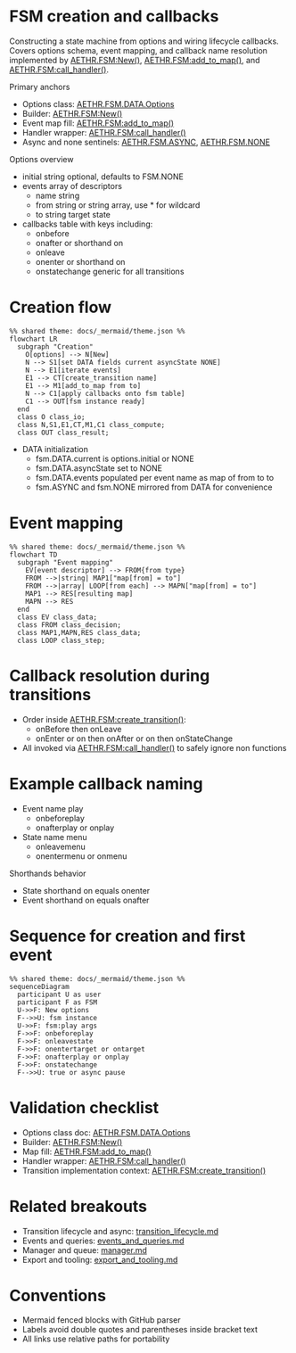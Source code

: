 # FSM creation and callbacks

Constructing a state machine from options and wiring lifecycle callbacks. Covers options schema, event mapping, and callback name resolution implemented by [AETHR.FSM:New()](../../dev/FSM.lua:366), [AETHR.FSM:add_to_map()](../../dev/FSM.lua:200), and [AETHR.FSM:call_handler()](../../dev/FSM.lua:88).

Primary anchors

- Options class: [AETHR.FSM.DATA.Options](../../dev/FSM.lua:44)
- Builder: [AETHR.FSM:New()](../../dev/FSM.lua:366)
- Event map fill: [AETHR.FSM:add_to_map()](../../dev/FSM.lua:200)
- Handler wrapper: [AETHR.FSM:call_handler()](../../dev/FSM.lua:88)
- Async and none sentinels: [AETHR.FSM.ASYNC](../../dev/FSM.lua:23), [AETHR.FSM.NONE](../../dev/FSM.lua:22)

Options overview

- initial string optional, defaults to FSM.NONE
- events array of descriptors
  - name string
  - from string or string array, use * for wildcard
  - to string target state
- callbacks table with keys including:
  - onbefore<event>
  - onafter<event> or shorthand on<event>
  - onleave<state>
  - onenter<state> or shorthand on<state>
  - onstatechange generic for all transitions

# Creation flow

```mermaid
%% shared theme: docs/_mermaid/theme.json %%
flowchart LR
  subgraph "Creation"
    O[options] --> N[New]
    N --> S1[set DATA fields current asyncState NONE]
    N --> E1[iterate events]
    E1 --> CT[create_transition name]
    E1 --> M1[add_to_map from to]
    N --> C1[apply callbacks onto fsm table]
    C1 --> OUT[fsm instance ready]
  end
  class O class_io;
  class N,S1,E1,CT,M1,C1 class_compute;
  class OUT class_result;
```

- DATA initialization
  - fsm.DATA.current is options.initial or NONE
  - fsm.DATA.asyncState set to NONE
  - fsm.DATA.events populated per event name as map of from to to
  - fsm.ASYNC and fsm.NONE mirrored from DATA for convenience

# Event mapping

```mermaid
%% shared theme: docs/_mermaid/theme.json %%
flowchart TD
  subgraph "Event mapping"
    EV[event descriptor] --> FROM{from type}
    FROM -->|string| MAP1["map[from] = to"]
    FROM -->|array| LOOP[from each] --> MAPN["map[from] = to"]
    MAP1 --> RES[resulting map]
    MAPN --> RES
  end
  class EV class_data;
  class FROM class_decision;
  class MAP1,MAPN,RES class_data;
  class LOOP class_step;
```

# Callback resolution during transitions

- Order inside [AETHR.FSM:create_transition()](../../dev/FSM.lua:104):
  - onBefore<event> then onLeave<from>
  - onEnter<to> or on<to> then onAfter<event> or on<event> then onStateChange
- All invoked via [AETHR.FSM:call_handler()](../../dev/FSM.lua:88) to safely ignore non functions

# Example callback naming

- Event name play
  - onbeforeplay
  - onafterplay or onplay
- State name menu
  - onleavemenu
  - onentermenu or onmenu

Shorthands behavior

- State shorthand on<state> equals onenter<state>
- Event shorthand on<event> equals onafter<event>

# Sequence for creation and first event

```mermaid
%% shared theme: docs/_mermaid/theme.json %%
sequenceDiagram
  participant U as user
  participant F as FSM
  U->>F: New options
  F-->>U: fsm instance
  U->>F: fsm:play args
  F->>F: onbeforeplay
  F->>F: onleavestate
  F->>F: onentertarget or ontarget
  F->>F: onafterplay or onplay
  F->>F: onstatechange
  F-->>U: true or async pause
```

# Validation checklist

- Options class doc: [AETHR.FSM.DATA.Options](../../dev/FSM.lua:44)
- Builder: [AETHR.FSM:New()](../../dev/FSM.lua:366)
- Map fill: [AETHR.FSM:add_to_map()](../../dev/FSM.lua:200)
- Handler wrapper: [AETHR.FSM:call_handler()](../../dev/FSM.lua:88)
- Transition implementation context: [AETHR.FSM:create_transition()](../../dev/FSM.lua:104)

# Related breakouts

- Transition lifecycle and async: [transition_lifecycle.md](./transition_lifecycle.md)
- Events and queries: [events_and_queries.md](./events_and_queries.md)
- Manager and queue: [manager.md](./manager.md)
- Export and tooling: [export_and_tooling.md](./export_and_tooling.md)

# Conventions

- Mermaid fenced blocks with GitHub parser
- Labels avoid double quotes and parentheses inside bracket text
- All links use relative paths for portability